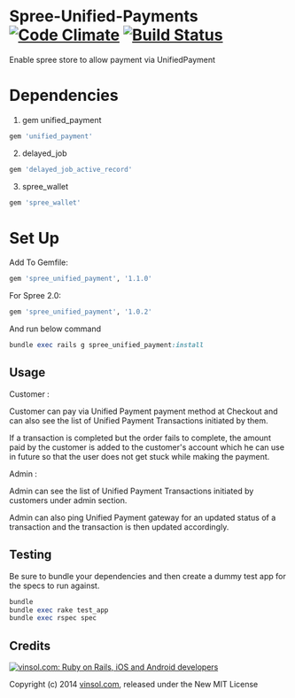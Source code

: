 Spree-Unified-Payments [![Code Climate](https://codeclimate.com/github/vinsol/Spree-Unified-Payments.png)](https://codeclimate.com/github/vinsol/Spree-Unified-Payments) [![Build Status](https://travis-ci.org/vinsol/Spree-Unified-Payments.png?branch=master)](https://travis-ci.org/vinsol/Spree-Unified-Payments)
================
Enable spree store to allow payment via UnifiedPayment

Dependencies
================

1) gem unified_payment
```ruby
gem 'unified_payment'
```
2) delayed_job
```ruby
gem 'delayed_job_active_record'
```
3) spree_wallet
```ruby
gem 'spree_wallet'
```

Set Up
================

Add To Gemfile:
```ruby
gem 'spree_unified_payment', '1.1.0'
```
For Spree 2.0:
```ruby
gem 'spree_unified_payment', '1.0.2'
```

And run below command
```ruby
bundle exec rails g spree_unified_payment:install
```
Usage
---------
Customer :

Customer can pay via Unified Payment payment method at Checkout and can also see the list of Unified Payment Transactions initiated by them.

If a transaction is completed but the order fails to complete, the amount paid by the customer is added to the customer's account which he can use in future so that the user does not get stuck while making the payment.

Admin :

Admin can see the list of Unified Payment Transactions initiated by customers under admin section.

Admin can also ping Unified Payment gateway for an updated status of a transaction and the transaction is then updated accordingly.

Testing
---------
Be sure to bundle your dependencies and then create a dummy test app for the specs to run against.
```ruby
bundle
bundle exec rake test_app
bundle exec rspec spec
```

Credits
-------

[![vinsol.com: Ruby on Rails, iOS and Android developers](http://vinsol.com/vin_logo.png "Ruby on Rails, iOS and Android developers")](http://vinsol.com)

Copyright (c) 2014 [vinsol.com](http://vinsol.com "Ruby on Rails, iOS and Android developers"), released under the New MIT License
